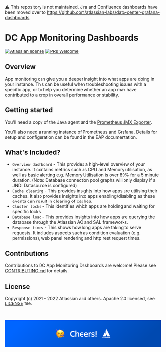 ⚠️ This repository is not maintained. Jira and Confluence dashboards have been moved over to https://github.com/atlassian-labs/data-center-grafana-dashboards

# DC App Monitoring Dashboards
[![Atlassian license](https://img.shields.io/badge/license-Apache%202.0-blue.svg?style=flat-square)](LICENSE) [![PRs Welcome](https://img.shields.io/badge/PRs-welcome-brightgreen.svg?style=flat-square)](CONTRIBUTING.md)

## Overview
App monitoring can give you a deeper insight into what apps are doing in your instance. This can be useful when troubleshooting issues with a specific app, or to help you determine whether an app may have contributed to a drop in overall performance or stability.

## Getting started
You'll need a copy of the Java agent and the [Prometheus JMX Exporter](https://github.com/prometheus/jmx_exporter).

You'll also need a running instance of Prometheus and Grafana. Details for setup and configuration can be found in the EAP documentation.

## What's Included?

* `Overview dashboard` - This provides a high-level overview of your instance. It contains metrics such as CPU and Memory utilisation, as well as basic alerting e.g. Memory Utilisation is over 80% for a 5 minute duration. (Note: Database connection pool graphs will only display if a JNDI Datasource is configured)
* `Cache clearing` - This provides insights into how apps are utilising their caches. It also provides insights into apps enabling/disabling as these events can result in clearing of caches.
* `Cluster locks` - This identifies which apps are holding and waiting for specific locks.
* `Database load` - This provides insights into how apps are querying the database through the Atlassian AO and SAL frameworks.
* `Response times` - This shows how long apps are taking to serve requests. It includes aspects such as condition evaluation (e.g. permissions), web panel rendering and http rest request times.

## Contributions

Contributions to DC App Monitoring Dashboards are welcome! Please see [CONTRIBUTING.md](CONTRIBUTING.md) for details. 

## License

Copyright (c) 2021 - 2022 Atlassian and others.
Apache 2.0 licensed, see [LICENSE](LICENSE) file.

<br/> 

[![With â¤ï¸ from Atlassian](https://raw.githubusercontent.com/atlassian-internal/oss-assets/master/banner-cheers-light.png)](https://www.atlassian.com)

